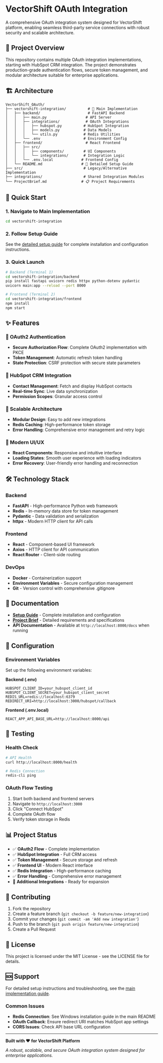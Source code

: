 # VectorShift OAuth Integration

A comprehensive OAuth integration system designed for VectorShift platform, enabling seamless third-party service connections with robust security and scalable architecture.

## 🎯 Project Overview

This repository contains multiple OAuth integration implementations, starting with HubSpot CRM integration. The project demonstrates production-grade authentication flows, secure token management, and modular architecture suitable for enterprise applications.

## 🏗️ Architecture

```
VectorShift_OAuth/
├── vectorshift-integration/          # 🎯 Main Implementation
│   ├── backend/                      # FastAPI Backend
│   │   ├── main.py                  # API Server
│   │   ├── integrations/            # OAuth Integrations
│   │   │   ├── hubspot.py          # HubSpot Integration
│   │   │   ├── models.py           # Data Models
│   │   │   └── utils.py            # Redis Utilities
│   │   └── .env                    # Environment Config
│   ├── frontend/                    # React Frontend
│   │   ├── src/
│   │   │   ├── components/         # UI Components
│   │   │   └── integrations/       # Integration Logic
│   │   └── .env.local             # Frontend Config
│   └── README.md                  # 📖 Detailed Setup Guide
├── src/                            # Legacy/Alternative Implementation
├── integrations/                   # Shared Integration Modules
└── ProjectBrief.md                # 📋 Project Requirements
```

## 🚀 Quick Start

### 1. Navigate to Main Implementation
```bash
cd vectorshift-integration
```

### 2. Follow Setup Guide
See the [detailed setup guide](./vectorshift-integration/README.md) for complete installation and configuration instructions.

### 3. Quick Launch
```bash
# Backend (Terminal 1)
cd vectorshift-integration/backend
pip install fastapi uvicorn redis httpx python-dotenv pydantic
uvicorn main:app --reload --port 8000

# Frontend (Terminal 2)
cd vectorshift-integration/frontend
npm install
npm start
```

## ✨ Features

### 🔐 OAuth2 Authentication
- **Secure Authorization Flow**: Complete OAuth2 implementation with PKCE
- **Token Management**: Automatic refresh token handling
- **State Protection**: CSRF protection with secure state parameters

### 🏢 HubSpot CRM Integration
- **Contact Management**: Fetch and display HubSpot contacts
- **Real-time Sync**: Live data synchronization
- **Permission Scopes**: Granular access control

### 🔄 Scalable Architecture
- **Modular Design**: Easy to add new integrations
- **Redis Caching**: High-performance token storage
- **Error Handling**: Comprehensive error management and retry logic

### 🎨 Modern UI/UX
- **React Components**: Responsive and intuitive interface
- **Loading States**: Smooth user experience with loading indicators
- **Error Recovery**: User-friendly error handling and reconnection

## 🛠️ Technology Stack

### Backend
- **FastAPI** - High-performance Python web framework
- **Redis** - In-memory data store for token management
- **Pydantic** - Data validation and serialization
- **httpx** - Modern HTTP client for API calls

### Frontend
- **React** - Component-based UI framework
- **Axios** - HTTP client for API communication
- **React Router** - Client-side routing

### DevOps
- **Docker** - Containerization support
- **Environment Variables** - Secure configuration management
- **Git** - Version control with comprehensive .gitignore

## 📖 Documentation

- **[Setup Guide](./vectorshift-integration/README.md)** - Complete installation and configuration
- **[Project Brief](./ProjectBrief.md)** - Detailed requirements and specifications
- **API Documentation** - Available at `http://localhost:8000/docs` when running

## 🔧 Configuration

### Environment Variables
Set up the following environment variables:

**Backend (.env)**
```env
HUBSPOT_CLIENT_ID=your_hubspot_client_id
HUBSPOT_CLIENT_SECRET=your_hubspot_client_secret
REDIS_URL=redis://localhost:6379
REDIRECT_URI=http://localhost:3000/hubspot/callback
```

**Frontend (.env.local)**
```env
REACT_APP_API_BASE_URL=http://localhost:8000/api
```

## 🧪 Testing

### Health Check
```bash
# API Health
curl http://localhost:8000/health

# Redis Connection  
redis-cli ping
```

### OAuth Flow Testing
1. Start both backend and frontend servers
2. Navigate to `http://localhost:3000`
3. Click "Connect HubSpot"
4. Complete OAuth flow
5. Verify token storage in Redis

## 📊 Project Status

- ✅ **OAuth2 Flow** - Complete implementation
- ✅ **HubSpot Integration** - Full CRM access
- ✅ **Token Management** - Secure storage and refresh
- ✅ **Frontend UI** - Modern React interface
- ✅ **Redis Integration** - High-performance caching
- ✅ **Error Handling** - Comprehensive error management
- 🔄 **Additional Integrations** - Ready for expansion

## 🤝 Contributing

1. Fork the repository
2. Create a feature branch (`git checkout -b feature/new-integration`)
3. Commit your changes (`git commit -am 'Add new integration'`)
4. Push to the branch (`git push origin feature/new-integration`)
5. Create a Pull Request

## 📝 License

This project is licensed under the MIT License - see the LICENSE file for details.

## 🆘 Support

For detailed setup instructions and troubleshooting, see the [main implementation guide](./vectorshift-integration/README.md).

### Common Issues
- **Redis Connection**: See Windows installation guide in the main README
- **OAuth Callback**: Ensure redirect URI matches HubSpot app settings
- **CORS Issues**: Check API base URL configuration

---

**Built with ❤️ for VectorShift Platform**

*A robust, scalable, and secure OAuth integration system designed for enterprise applications.* 
